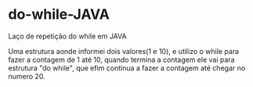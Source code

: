# do-while-JAVA
Laço de repetição do while em JAVA

Uma estrutura aonde informei dois valores(1 e 10), e utilizo o while para fazer a contagem de 1 até 10, quando termina a contagem ele vai para estrutura "do while", que efim continua a fazer a contagem até chegar no numero 20. 

